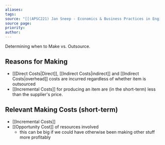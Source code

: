 ```yaml
---
aliases: 
tags: 
source: "[[(APSC221) Jan Sneep - Economics & Business Practices in Engineering.pdf#page=43&selection=20,0,20,46|(APSC221) Jan Sneep - Economics & Business Practices in Engineering, page 43]]"
source page: 
priority: 
author:
---
```

Determining when to Make vs. Outsource.

## Reasons for Making
- [[Direct Costs|Direct]], [[Indirect Costs|indirect]] and [[Indirect Costs|overhead]] costs are incurred regardless of whether item is outsourced
- [[Incremental Costs]] for producing an item are (in the short-term) less than the supplier's price.

## Relevant Making Costs (short-term)
- [[Incremental Costs]]
- [[Opportunity Cost]] of resources involved
    - this can be big if we could have otherwise been making other stuff more profitably
    